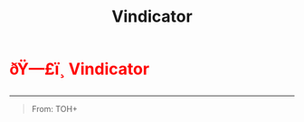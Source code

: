 ﻿---
lang: en-US
title: Vindicator
prev: TimeThief
next: Visionary
---
# <font color="red">ðŸ—£ï¸ <b>Vindicator</b></font> <Badge text="Support" type="tip" vertical="middle"/>
---

> From: TOH+


